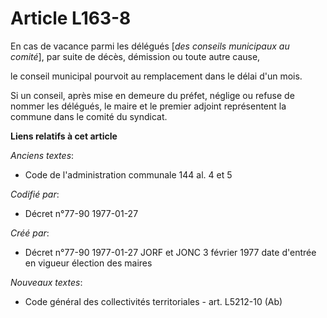 # Article L163-8

En cas de vacance parmi les délégués [*des conseils municipaux au comité*], par suite de décès, démission ou toute autre
cause,

le conseil municipal pourvoit au remplacement dans le délai d'un mois. 

Si un conseil, après mise en demeure du préfet, néglige ou refuse de nommer les délégués, le maire et le premier adjoint
représentent la commune dans le comité du syndicat.

**Liens relatifs à cet article**

_Anciens textes_:

  - Code de l'administration communale 144 al. 4 et 5

_Codifié par_:

  - Décret n°77-90 1977-01-27

_Créé par_:

  - Décret n°77-90 1977-01-27 JORF et JONC 3 février 1977 date d'entrée en vigueur élection des maires

_Nouveaux textes_:

  - Code général des collectivités territoriales - art. L5212-10 (Ab)
